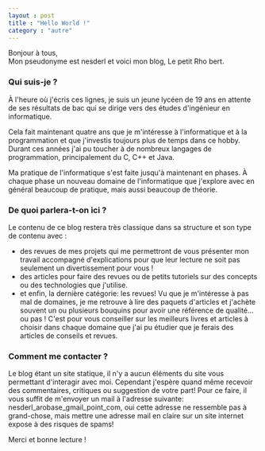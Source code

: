 ```yaml
---
layout : post
title : "Hello World !"
category : "autre"
---
```


Bonjour à tous,<br />
Mon pseudonyme est nesderl et voici mon blog, Le petit Rho bert.

### Qui suis-je ?
À l'heure où j'écris ces lignes, je suis un jeune lycéen de 19 ans en attente de ses résultats de bac qui se dirige vers des études d'ingénieur en informatique.

Cela fait maintenant quatre ans que je m'intéresse à l'informatique et à la programmation et que j'investis toujours plus de temps dans ce hobby. Durant ces années j'ai pu toucher à de nombreux langages de programmation, principalement du C, C++ et Java. 

Ma pratique de l'informatique s'est faite jusqu'à maintenant en phases. À chaque phase un nouveau domaine de l'informatique que j'explore avec en général beaucoup de pratique, mais aussi beaucoup de théorie.

### De quoi parlera-t-on ici ?
Le contenu de ce blog restera très classique dans sa structure et son type de contenu avec :

*   des revues de mes projets qui me permettront de vous présenter mon travail accompagné d'explications pour que leur lecture ne soit pas seulement un divertissement pour vous !
*   des articles pour faire des revues ou de petits tutoriels sur des concepts ou des technologies que j'utilise.
*   et enfin, la dernière catégorie: les revues! Vu que je m'intéresse à pas mal de domaines, je me retrouve à lire des paquets d'articles et j'achète souvent un ou plusieurs bouquins pour avoir une référence de qualité... ou pas ! C'est pour vous conseiller sur les meilleurs livres et articles à choisir dans chaque domaine que j'ai pu étudier que je ferais des articles de conseils et revues.

### Comment me contacter ?
Le blog étant un site statique, il n'y a aucun éléments du site vous permettant d'interagir avec moi. Cependant j'espère quand même recevoir des commentaires, critiques ou suggestion de votre part! Pour ce faire, il vous suffit de m'envoyer un mail à l'adresse suivante: nesderl_arobase_gmail_point_com, oui cette adresse ne ressemble pas à grand-chose, mais mettre une adresse mail en claire sur un site internet expose à des risques de spams!

Merci et bonne lecture !
